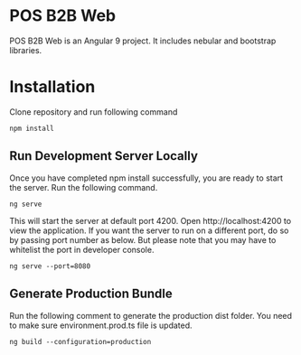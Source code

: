 # POS B2B Web

POS B2B Web is an Angular 9 project. It includes nebular and bootstrap libraries.

# Installation

Clone repository and run following command

    npm install

## Run Development Server Locally 

Once you have completed npm install successfully, you are ready to start the server. Run the following command.

    ng serve
This will start the server at default port 4200. Open http://localhost:4200 to view the application. If you want the server to run on a different port, do so by passing port number as below. But please note that you may have to whitelist the port in developer console.

    ng serve --port=8080

## Generate Production Bundle 

Run the following comment to generate the production dist folder. You need to make sure environment.prod.ts file is updated.

    ng build --configuration=production

